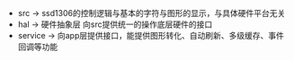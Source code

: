 - src -> ssd1306的控制逻辑与基本的字符与图形的显示，与具体硬件平台无关
- hal -> 硬件抽象层 向src提供统一的操作底层硬件的接口
- service -> 向app层提供接口，能提供图形转化、自动刷新、多级缓存、事件回调等功能